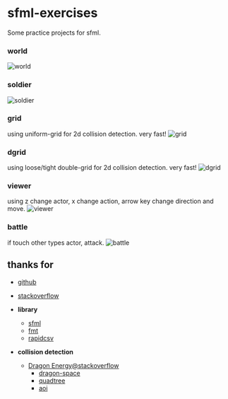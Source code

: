 # sfml-exercises
Some practice projects for sfml.


### world
![world](https://github.com/vagra/sfml-exercises/blob/bdc6b3f94abdd12c60051662a7c8c45ad473c3b9/assets/screenshots/world.jpg)

### soldier
![soldier](https://github.com/vagra/sfml-exercises/blob/1156b74a41abc0dcea627945aed1aaf264f6a0ef/assets/screenshots/soldier.png)

### grid
using uniform-grid for 2d collision detection. very fast!
![grid](https://github.com/vagra/sfml-exercises/blob/066d98090c64500652d2757c12b2ef68f0b5f312/assets/screenshots/grid.png)

### dgrid
using loose/tight double-grid for 2d collision detection. very fast!
![dgrid](https://github.com/vagra/sfml-exercises/blob/a95648ee756096fddf362886338823f8e3b9d774/assets/screenshots/dgrid.png)

### viewer
using z change actor, x change action, arrow key change direction and move.
![viewer](https://github.com/vagra/sfml-exercises/blob/1107838bcdff3457f61cadcff6c46eab549f4e21/assets/screenshots/viewer.png)

### battle
if touch other types actor, attack.
![battle](https://github.com/vagra/sfml-exercises/blob/986d94814e754d3b17af461f4f8cb49691740146/assets/screenshots/battle.png)

## thanks for

- [github](https://github.com)
- [stackoverflow](https://stackoverflow.com)

- **library**
  - [sfml](https://github.com/SFML/SFML)
  - [fmt](https://github.com/fmtlib/fmt)
  - [rapidcsv](https://github.com/d99kris/rapidcsv)

- **collision detection**
  - [Dragon Energy@stackoverflow](https://stackoverflow.com/questions/41946007)
    - [dragon-space](https://github.com/terrybrash/dragon-space)
    - [quadtree](https://github.com/rangercyh/quadtree)
    - [aoi](https://github.com/Lyra-Game/aoi)

